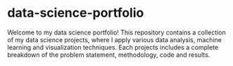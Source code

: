 # data-science-portfolio
Welcome to my data science portfolio! This repository contains a collection of my data science projects, where I apply various data analysis, machine learning and visualization techniques. Each projects includes a complete breakdown of the problem statement, methodology, code and results.
